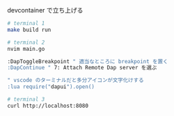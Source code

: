 devcontainer で立ち上げる

```bash
# terminal 1
make build run
```

```bash
# terminal 2
nvim main.go

:DapToggleBreakpoint " 適当なところに breakpoint を置く
:DapContinue " 7: Attach Remote Dap server を選ぶ

" vscode のターミナルだと多分アイコンが文字化けする
:lua require("dapui").open()
```

```bash
# terminal 3
curl http://localhost:8080
```
